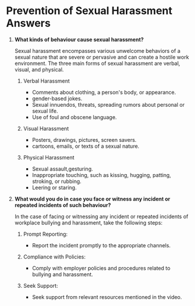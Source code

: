 # Prevention of Sexual Harassment Answers

1. **What kinds of behaviour cause sexual harassment?**

    Sexual harassment encompasses various unwelcome behaviors of a sexual nature that are severe or pervasive and can create a hostile work environment. The three main forms of sexual harassment are verbal, visual, and physical.

    1. Verbal Harassment

       - Comments about clothing, a person's body, or appearance.
       - gender-based jokes.
       - Sexual innuendos, threats, spreading rumors about personal or sexual life.
       - Use of foul and obscene language.

    2. Visual Harassment

       - Posters, drawings, pictures, screen savers.
       - cartoons, emails, or texts of a sexual nature.

    3. Physical Harassment

       - Sexual assault,gesturing.
       - Inappropriate touching, such as kissing, hugging, patting, stroking, or rubbing.
       - Leering or staring.
  
2. **What would you do in case you face or witness any incident or repeated incidents of such behaviour?**

    In the case of facing or witnessing any incident or repeated incidents of workplace bullying and harassment, take the following steps:

   1. Prompt Reporting:
      - Report the incident promptly to the appropriate channels.

   2. Compliance with Policies:
      - Comply with employer policies and procedures related to bullying and harassment.

   3. Seek Support:
      - Seek support from relevant resources mentioned in the video.